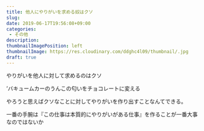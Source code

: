 ```yaml
---
title: 他人にやりがいを求める奴はクソ
slug: 
date: 2019-06-17T19:56:08+09:00
categories: 
 - その他
description: 
thumbnailImagePosition: left
thumbnailImage: https://res.cloudinary.com/ddghc4l09/thumbnail/.jpg
draft: true
---
```


<!--more-->

やりがいを他人に対して求めるのはクソ

’バキュームカーのうんこの匂いをチョコレートに変える

やろうと思えばクソなことに対してやりがいを作り出すことなんてできる。

一番の手腕は『この仕事は本質的にやりがいがある仕事』を作ることが一番大事なのではないか
